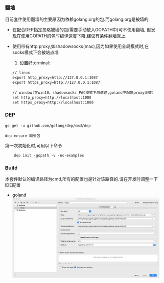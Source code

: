 ### 翻墙

目前套件使用翻墙的主要原因为依赖golang.org的包.而golang.org是被墙的.

* 在配合DEP指定忽略被墙的包(需要手动放入GOPATH中)可不使用翻墙,
但发现在使用GOPATH的包时编译速度下降,建议有条件翻墙就上.

* 使用带有http proxy,如shadowsocks(mac),因为如果使用全局模式时,在socks模式下会被站点墙
   
   1. 设置好terminal: 
    ``` 
    // linux
    export http_proxy=http://127.0.0.1:1087
    export https_proxy=http://127.0.0.1:1087
    
    // window(在win10、shadowsocks PAC模式下测试过,goland中配置proxy无效)
    set http_proxy=http://localhost:1080
    set https_proxy=http://localhost:1080
    ```
### DEP

```
go get -u github.com/golang/dep/cmd/dep

dep ensure 同步包
```


第一次初始化时,可用以下命令
```
    dep init -gopath -v -no-examples                
```    

### Build

本套件默认的编译路径为cmd,所有的配置也是针对该路径的.请在开发时调整一下IDE配置
* goland
![img](./img/goland-build.jpg)